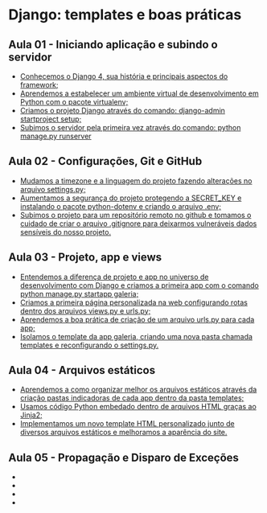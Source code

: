 # Django: templates e boas práticas

## Aula 01 - Iniciando aplicação e subindo o servidor
* [Conhecemos o Django 4, sua história e principais aspectos do framework;](#)
* [Aprendemos a estabelecer um ambiente virtual de desenvolvimento em Python com o pacote virtualenv;](#)
* [Criamos o projeto Django através do comando: django-admin startproject setup;](#)
* [Subimos o servidor pela primeira vez através do comando: python manage.py runserver](#)

## Aula 02 - Configurações, Git e GitHub
* [Mudamos a timezone e a linguagem do projeto fazendo alterações no arquivo settings.py;](#)
* [Aumentamos a segurança do projeto protegendo a SECRET_KEY e instalando o pacote python-dotenv e criando o arquivo .env;](#)
* [Subimos o projeto para um repositório remoto no github e tomamos o cuidado de criar o arquivo .gitignore para deixarmos vulneráveis dados sensíveis do nosso projeto.](#)

## Aula 03 - Projeto, app e views
* [Entendemos a diferença de projeto e app no universo de desenvolvimento com Django e criamos a primeira app com o comando python manage.py startapp galeria;](#)
* [Criamos a primeira página personalizada na web configurando rotas dentro dos arquivos views.py e urls.py;](#)
* [Aprendemos a boa prática de criação de um arquivo urls.py para cada app;](#)
* [Isolamos o template da app galeria, criando uma nova pasta chamada templates e reconfigurando o settings.py.](#)

## Aula 04 - Arquivos estáticos
* [Aprendemos a como organizar melhor os arquivos estáticos através da criação pastas indicadoras de cada app dentro da pasta templates;](#)
* [Usamos código Python embedado dentro de arquivos HTML graças ao Jinja2;](#)
* [Implementamos um novo template HTML personalizado junto de diversos arquivos estáticos e melhoramos a aparência do site.](#)

## Aula 05 - Propagação e Disparo de Exceções
* [](#)
* [](#)
* [](#)
* [](#)
